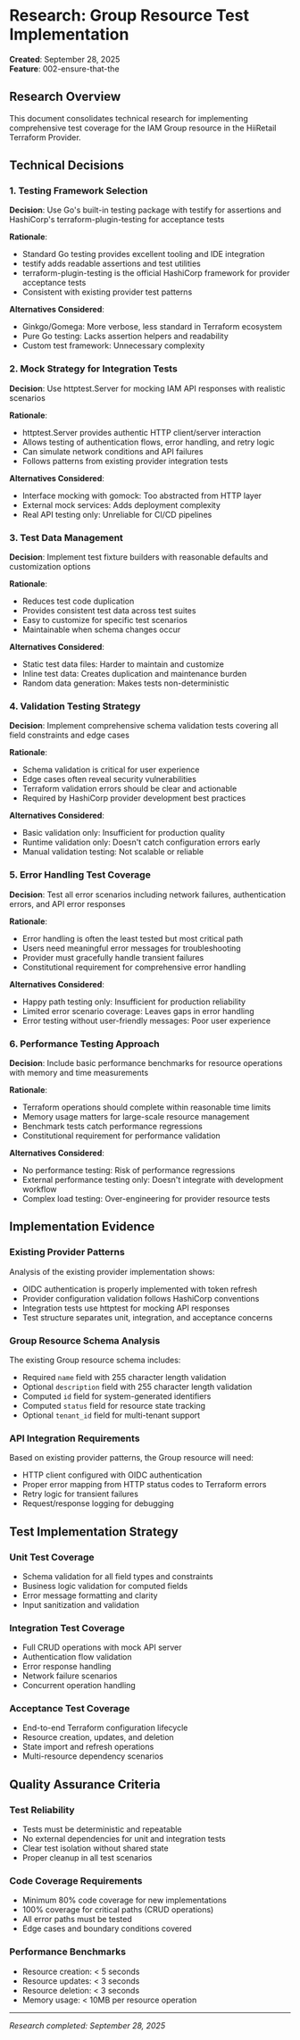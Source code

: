 # Research: Group Resource Test Implementation

**Created**: September 28, 2025  
**Feature**: 002-ensure-that-the

## Research Overview
This document consolidates technical research for implementing comprehensive test coverage for the IAM Group resource in the HiiRetail Terraform Provider.

## Technical Decisions

### 1. Testing Framework Selection
**Decision**: Use Go's built-in testing package with testify for assertions and HashiCorp's terraform-plugin-testing for acceptance tests

**Rationale**: 
- Standard Go testing provides excellent tooling and IDE integration
- testify adds readable assertions and test utilities
- terraform-plugin-testing is the official HashiCorp framework for provider acceptance tests
- Consistent with existing provider test patterns

**Alternatives Considered**:
- Ginkgo/Gomega: More verbose, less standard in Terraform ecosystem
- Pure Go testing: Lacks assertion helpers and readability
- Custom test framework: Unnecessary complexity

### 2. Mock Strategy for Integration Tests
**Decision**: Use httptest.Server for mocking IAM API responses with realistic scenarios

**Rationale**:
- httptest.Server provides authentic HTTP client/server interaction
- Allows testing of authentication flows, error handling, and retry logic
- Can simulate network conditions and API failures
- Follows patterns from existing provider integration tests

**Alternatives Considered**:
- Interface mocking with gomock: Too abstracted from HTTP layer
- External mock services: Adds deployment complexity
- Real API testing only: Unreliable for CI/CD pipelines

### 3. Test Data Management
**Decision**: Implement test fixture builders with reasonable defaults and customization options

**Rationale**:
- Reduces test code duplication
- Provides consistent test data across test suites
- Easy to customize for specific test scenarios
- Maintainable when schema changes occur

**Alternatives Considered**:
- Static test data files: Harder to maintain and customize
- Inline test data: Creates duplication and maintenance burden
- Random data generation: Makes tests non-deterministic

### 4. Validation Testing Strategy
**Decision**: Implement comprehensive schema validation tests covering all field constraints and edge cases

**Rationale**:
- Schema validation is critical for user experience
- Edge cases often reveal security vulnerabilities
- Terraform validation errors should be clear and actionable
- Required by HashiCorp provider development best practices

**Alternatives Considered**:
- Basic validation only: Insufficient for production quality
- Runtime validation only: Doesn't catch configuration errors early
- Manual validation testing: Not scalable or reliable

### 5. Error Handling Test Coverage
**Decision**: Test all error scenarios including network failures, authentication errors, and API error responses

**Rationale**:
- Error handling is often the least tested but most critical path
- Users need meaningful error messages for troubleshooting
- Provider must gracefully handle transient failures
- Constitutional requirement for comprehensive error handling

**Alternatives Considered**:
- Happy path testing only: Insufficient for production reliability
- Limited error scenario coverage: Leaves gaps in error handling
- Error testing without user-friendly messages: Poor user experience

### 6. Performance Testing Approach
**Decision**: Include basic performance benchmarks for resource operations with memory and time measurements

**Rationale**:
- Terraform operations should complete within reasonable time limits
- Memory usage matters for large-scale resource management
- Benchmark tests catch performance regressions
- Constitutional requirement for performance validation

**Alternatives Considered**:
- No performance testing: Risk of performance regressions
- External performance testing only: Doesn't integrate with development workflow
- Complex load testing: Over-engineering for provider resource tests

## Implementation Evidence

### Existing Provider Patterns
Analysis of the existing provider implementation shows:
- OIDC authentication is properly implemented with token refresh
- Provider configuration validation follows HashiCorp conventions
- Integration tests use httptest for mocking API responses
- Test structure separates unit, integration, and acceptance concerns

### Group Resource Schema Analysis
The existing Group resource schema includes:
- Required `name` field with 255 character length validation
- Optional `description` field with 255 character length validation  
- Computed `id` field for system-generated identifiers
- Computed `status` field for resource state tracking
- Optional `tenant_id` field for multi-tenant support

### API Integration Requirements
Based on existing provider patterns, the Group resource will need:
- HTTP client configured with OIDC authentication
- Proper error mapping from HTTP status codes to Terraform errors
- Retry logic for transient failures
- Request/response logging for debugging

## Test Implementation Strategy

### Unit Test Coverage
- Schema validation for all field types and constraints
- Business logic validation for computed fields
- Error message formatting and clarity
- Input sanitization and validation

### Integration Test Coverage  
- Full CRUD operations with mock API server
- Authentication flow validation
- Error response handling
- Network failure scenarios
- Concurrent operation handling

### Acceptance Test Coverage
- End-to-end Terraform configuration lifecycle
- Resource creation, updates, and deletion
- State import and refresh operations
- Multi-resource dependency scenarios

## Quality Assurance Criteria

### Test Reliability
- Tests must be deterministic and repeatable
- No external dependencies for unit and integration tests
- Clear test isolation without shared state
- Proper cleanup in all test scenarios

### Code Coverage Requirements
- Minimum 80% code coverage for new implementations
- 100% coverage for critical paths (CRUD operations)
- All error paths must be tested
- Edge cases and boundary conditions covered

### Performance Benchmarks
- Resource creation: < 5 seconds
- Resource updates: < 3 seconds  
- Resource deletion: < 3 seconds
- Memory usage: < 10MB per resource operation

---
*Research completed: September 28, 2025*